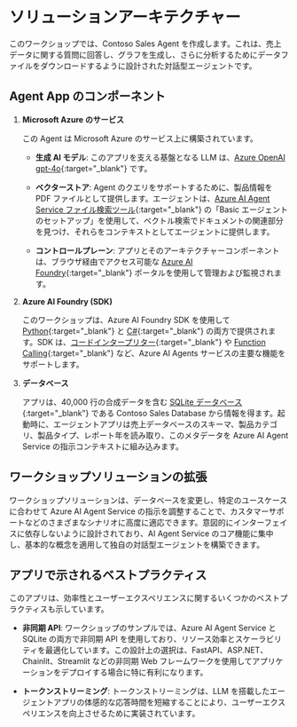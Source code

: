 # ソリューションアーキテクチャー

このワークショップでは、Contoso Sales Agent を作成します。これは、売上データに関する質問に回答し、グラフを生成し、さらに分析するためにデータファイルをダウンロードするように設計された対話型エージェントです。

## Agent App のコンポーネント

1. **Microsoft Azure のサービス**

    この Agent は Microsoft Azure のサービス上に構築されています。

    * **生成 AI モデル**: このアプリを支える基盤となる LLM は、[Azure OpenAI gpt-4o](https://learn.microsoft.com/azure/ai-services/openai/concepts/models?tabs=global-standard%2Cstandard-chat-completions#gpt-4o-and-gpt-4-turbo){:target="_blank"} です。

    * **ベクターストア**: Agent のクエリをサポートするために、製品情報を PDF ファイルとして提供します。エージェントは、[Azure AI Agent Service ファイル検索ツール](https://learn.microsoft.com/azure/ai-services/agents/how-to/tools/file-search?tabs=python&pivots=overview){:target="_blank"} の「Basic エージェントのセットアップ」を使用して、ベクトル検索でドキュメントの関連部分を見つけ、それらをコンテキストとしてエージェントに提供します。

    * **コントロールプレーン**: アプリとそのアーキテクチャーコンポーネントは、ブラウザ経由でアクセス可能な [Azure AI Foundry](https://ai.azure.com){:target="_blank"} ポータルを使用して管理および監視されます。

2. **Azure AI Foundry (SDK)**

    このワークショップは、Azure AI Foundry SDK を使用して [Python](https://learn.microsoft.com/python/api/overview/azure/ai-projects-readme?view=azure-python-preview&context=%2Fazure%2Fai-services%2Fagents%2Fcontext%2Fcontext){:target="_blank"} と [C#](https://learn.microsoft.com/en-us/dotnet/api/overview/azure/ai.projects-readme?view=azure-dotnet-preview&viewFallbackFrom=azure-python-preview){:target="_blank"} の両方で提供されます。SDK は、[コードインタープリター](https://learn.microsoft.com/azure/ai-services/agents/how-to/tools/code-interpreter?view=azure-python-preview&tabs=python&pivots=overview){:target="_blank"} や [Function Calling](https://learn.microsoft.com/azure/ai-services/agents/how-to/tools/function-calling?view=azure-python-preview&tabs=python&pivots=overview){:target="_blank"} など、Azure AI Agents サービスの主要な機能をサポートします。

3. **データベース**

    アプリは、40,000 行の合成データを含む [SQLite データベース](https://www.sqlite.org/){:target="_blank"} である Contoso Sales Database から情報を得ます。起動時に、エージェントアプリは売上データベースのスキーマ、製品カテゴリ、製品タイプ、レポート年を読み取り、このメタデータを Azure AI Agent Service の指示コンテキストに組み込みます。

## ワークショップソリューションの拡張

ワークショップソリューションは、データベースを変更し、特定のユースケースに合わせて Azure AI Agent Service の指示を調整することで、カスタマーサポートなどのさまざまなシナリオに高度に適応できます。意図的にインターフェイスに依存しないように設計されており、AI Agent Service のコア機能に集中し、基本的な概念を適用して独自の対話型エージェントを構築できます。

## アプリで示されるベストプラクティス

このアプリは、効率性とユーザーエクスペリエンスに関するいくつかのベストプラクティスも示しています。

* **非同期 API**:
    ワークショップのサンプルでは、Azure AI Agent Service と SQLite の両方で非同期 API を使用しており、リソース効率とスケーラビリティを最適化しています。この設計上の選択は、FastAPI、ASP.NET、Chainlit、Streamlit などの非同期 Web フレームワークを使用してアプリケーションをデプロイする場合に特に有利になります。

* **トークンストリーミング**:
    トークンストリーミングは、LLM を搭載したエージェントアプリの体感的な応答時間を短縮することにより、ユーザーエクスペリエンスを向上させるために実装されています。

